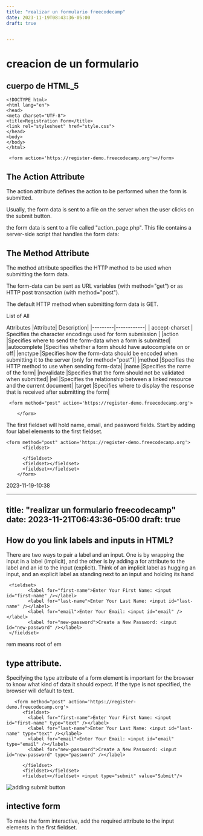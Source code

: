 ```yaml
---
title: "realizar un formulario freecodecamp"
date: 2023-11-19T08:43:36-05:00
draft: true 


---
```


# creacion de un formulario
## cuerpo de **HTML_5**

```
<!DOCTYPE html>
<html lang="en">
<head>
<meta charset="UTF-8">
<title>Registration Form</title>
<link rel="stylesheet" href="style.css"> 
</head>
<body>
</body>
</html>
```


```
 <form action='https://register-demo.freecodecamp.org'></form>
```
## The Action Attribute
The action attribute defines the action to be performed when the form is submitted.

Usually, the form data is sent to a file on the server when the user clicks on the submit button.

the form data is sent to a file called "action_page.php". This file contains a server-side script that handles the form data:

## The Method Attribute

The method attribute specifies the HTTP method to be used when submitting the form data.

The form-data can be sent as URL variables (with method="get") or as HTTP post transaction (with method="post").

The default HTTP method when submitting form data is GET. 



List of All <form> Attributes
|Attribute|	Description|
|---------|------------|
| accept-charset	| Specifies the character encodings used for form submission |
|action	|Specifies where to send the form-data when a form is submitted|
|autocomplete	|Specifies whether a form should have autocomplete on or off|
|enctype	|Specifies how the form-data should be encoded when submitting it to the server (only for method="post")|
|method	|Specifies the HTTP method to use when sending form-data|
|name	|Specifies the name of the form|
|novalidate	|Specifies that the form should not be validated when submitted|
|rel	|Specifies the relationship between a linked resource and the current document|
|target	|Specifies where to display the response that is received after submitting the form|

```
 <form method="post" action='https://register-demo.freecodecamp.org'>
    
    </form>
```

The first fieldset will hold name, email, and password fields. Start by adding four label elements to the first fieldset.
```
<form method="post" action='https://register-demo.freecodecamp.org'>
      <fieldset>

      </fieldset>
      <fieldset></fieldset>
      <fieldset></fieldset>
    </form>
```

2023-11-19-10:38

---
title: "realizar un formulario freecodecamp"
date: 2023-11-21T06:43:36-05:00
draft: true
---

## How do you link labels and inputs in HTML?
There are two ways to pair a label and an input. One is by wrapping the input in a label (implicit), and the other is by adding a for attribute to the label and an id to the input (explicit). Think of an implicit label as hugging an input, and an explicit label as standing next to an input and holding its hand

```
 <fieldset>
        <label for="first-name">Enter Your First Name: <input id="first-name" /></label>
        <label for="last-name">Enter Your Last Name: <input id="last-name" /></label>
        <label for="email">Enter Your Email: <input id="email" /></label>
        <label for="new-password">Create a New Password: <input id="new-password" /></label>
 </fieldset>
```

rem means root of em

## type attribute.

Specifying the type attribute of a form element is important for the browser to know what kind of data it should expect. If the type is not specified, the browser will default to text.

```
   <form method="post" action='https://register-demo.freecodecamp.org'>
      <fieldset>
        <label for="first-name">Enter Your First Name: <input id="first-name" type="text" /></label>
        <label for="last-name">Enter Your Last Name: <input id="last-name" type="text" /></label>
        <label for="email">Enter Your Email: <input id="email" type="email" /></label>
        <label for="new-password">Create a New Password: <input id="new-password" type="password" /></label>
       
      </fieldset>
      <fieldset></fieldset>
      <fieldset></fieldset> <input type="submit" value="Submit"/>
```
![adding submit button](img/submitButtom.png)

## intective form
To make the form interactive, add the required attribute to the input elements in the first fieldset.

